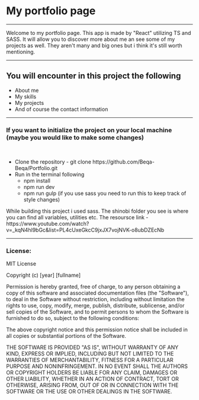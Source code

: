 <h1>My portfolio page</h1>
<hr/>
<p>
   Welcome to my portfolio page. This app is made by "React" utilizing TS and
   SASS. It will allow you to discover more about me an see some of my projects as well.
   They aren't many and big ones but i think it's still worth mentioning.
</p>
<hr/>
<h2>You will encounter in this project the following</h2>
<ul>
   <li>About me</li>
   <li>My skills</li>
   <li>My projects</li>
   <li>And of course the contact information</li>
</ul>
<hr/>
<h3>If you want to initialize the project on your local machine (maybe you would like to make some changes)</h3>
<br/>
<ul>
   <li>Clone the repository - git clone https://github.com/Beqa-Beqa/Portfolio.git</li>
   <li>Run in the terminal following
      <ul>
         <li>npm install</li>
         <li>npm run dev</li>
         <li>npm run gulp (if you use sass you need to run this to keep track of style changes)</li>
      </ul>
   </li>
</ul>
<p>While building this project i used sass. The shinobi folder you see is where you can find all variables, utilities etc. The resoursce link - https://www.youtube.com/watch?v=_kqN4hl9bGc&list=PL4cUxeGkcC9jxJX7vojNVK-o8ubDZEcNb</p>
<hr/>
<h3>License:</h3>
<p>MIT License

Copyright (c) [year] [fullname]

Permission is hereby granted, free of charge, to any person obtaining a copy
of this software and associated documentation files (the "Software"), to deal
in the Software without restriction, including without limitation the rights
to use, copy, modify, merge, publish, distribute, sublicense, and/or sell
copies of the Software, and to permit persons to whom the Software is
furnished to do so, subject to the following conditions:

The above copyright notice and this permission notice shall be included in all
copies or substantial portions of the Software.

THE SOFTWARE IS PROVIDED "AS IS", WITHOUT WARRANTY OF ANY KIND, EXPRESS OR
IMPLIED, INCLUDING BUT NOT LIMITED TO THE WARRANTIES OF MERCHANTABILITY,
FITNESS FOR A PARTICULAR PURPOSE AND NONINFRINGEMENT. IN NO EVENT SHALL THE
AUTHORS OR COPYRIGHT HOLDERS BE LIABLE FOR ANY CLAIM, DAMAGES OR OTHER
LIABILITY, WHETHER IN AN ACTION OF CONTRACT, TORT OR OTHERWISE, ARISING FROM,
OUT OF OR IN CONNECTION WITH THE SOFTWARE OR THE USE OR OTHER DEALINGS IN THE
SOFTWARE.</p>
